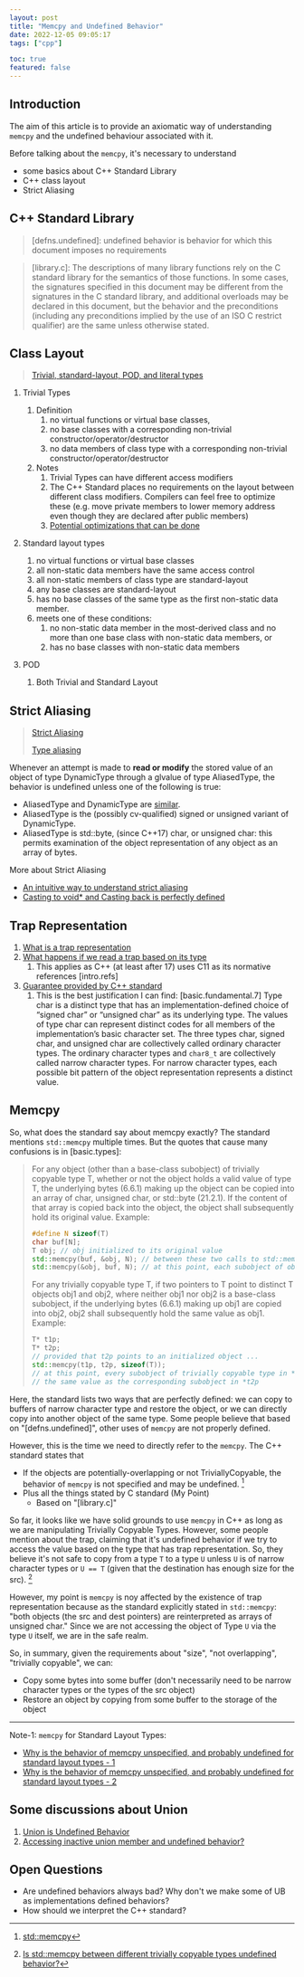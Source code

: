 ```yaml
---
layout: post
title: "Memcpy and Undefined Behavior"
date: 2022-12-05 09:05:17
tags: ["cpp"]

toc: true
featured: false
---
```


## Introduction

The aim of this article is to provide an axiomatic way of understanding `memcpy` and the undefined behaviour associated with it.

Before talking about the `memcpy`, it's necessary to understand
- some basics about C++ Standard Library
- C++ class layout
- Strict Aliasing


## C++ Standard Library

> \[defns.undefined\]: undefined behavior is behavior for which this document imposes no requirements

> \[library.c\]: The descriptions of many library functions rely on the C standard library for the semantics of those functions. In some cases, the signatures specified in this document may be different from the signatures in the C standard library, and additional overloads may be declared in this document, but the behavior and the preconditions (including any preconditions implied by the use of an ISO C restrict qualifier) are the same unless otherwise stated.


## Class Layout

> [Trivial, standard-layout, POD, and literal types](https://learn.microsoft.com/en-us/cpp/cpp/trivial-standard-layout-and-pod-types?view=msvc-170)

1. Trivial Types
   1. Definition
      1. no virtual functions or virtual base classes,
      2. no base classes with a corresponding non-trivial constructor/operator/destructor
      3. no data members of class type with a corresponding non-trivial constructor/operator/destructor
   2. Notes
      1. Trivial Types can have different access modifiers
      2. The C++ Standard places no requirements on the layout between different class modifiers. Compilers can feel free to optimize these (e.g. move private members to lower memory address even though they are declared after public members)
      3. [Potential optimizations that can be done](https://stackoverflow.com/a/52745420)

2. Standard layout types
   1. no virtual functions or virtual base classes
   2. all non-static data members have the same access control
   3. all non-static members of class type are standard-layout
   4. any base classes are standard-layout
   5. has no base classes of the same type as the first non-static data member.
   6. meets one of these conditions:
      1. no non-static data member in the most-derived class and no more than one base class with non-static data members, or
      2. has no base classes with non-static data members

3. POD
   1. Both Trivial and Standard Layout


## Strict Aliasing

> [Strict Aliasing](https://en.cppreference.com/w/cpp/language/object#Strict_aliasing)
>
> [Type aliasing](https://en.cppreference.com/w/cpp/language/reinterpret_cast#Type_aliasing)

Whenever an attempt is made to **read or modify** the stored value of an object of type DynamicType through a glvalue of type AliasedType, the behavior is undefined unless one of the following is true:
- AliasedType and DynamicType are [similar](https://en.cppreference.com/w/cpp/language/reinterpret_cast#Type_aliasing).
- AliasedType is the (possibly cv-qualified) signed or unsigned variant of DynamicType.
- AliasedType is std::byte, (since C++17) char, or unsigned char: this permits examination of the object representation of any object as an array of bytes.

More about Strict Aliasing
- [An intuitive way to understand strict aliasing](https://stackoverflow.com/a/98702)
- [Casting to void* and Casting back is perfectly defined](https://stackoverflow.com/a/18929285)


## Trap Representation

1. [What is a trap representation](https://stackoverflow.com/questions/6725809/trap-representation/6725981#6725981)
2. [What happens if we read a trap based on its type](https://www.open-std.org/jtc1/sc22/wg14/www/docs/n2091.htm#problem)
   1. This applies as C++ (at least after 17) uses C11 as its normative references [intro.refs]
3. [Guarantee provided by C++ standard](https://en.cppreference.com/w/cpp/language/object#Object_representation_and_value_representation)
   1. This is the best justification I can find: [basic.fundamental.7] Type char is a distinct type that has an implementation-defined choice of “signed char” or “unsigned char” as its underlying type. The values of type char can represent distinct codes for all members of the implementation’s basic character set. The three types char, signed char, and unsigned char are collectively called ordinary character types. The ordinary character types and `char8_t` are collectively called narrow character types. For narrow character types, each possible bit pattern of the object representation represents a distinct value.


## Memcpy

So, what does the standard say about memcpy exactly? The standard mentions `std::memcpy` multiple times. But the quotes that cause many confusions is in \[basic.types\]:

> For any object (other than a base-class subobject) of trivially copyable type T, whether or not the object holds a valid value of type T, the underlying bytes (6.6.1) making up the object can be copied into an array of char, unsigned char, or std::byte (21.2.1). If the content of that array is copied back into the object, the object shall subsequently hold its original value. Example:
>
> ```c++
> #define N sizeof(T)
> char buf[N];
> T obj; // obj initialized to its original value
> std::memcpy(buf, &obj, N); // between these two calls to std::memcpy, obj might be modified
> std::memcpy(&obj, buf, N); // at this point, each subobject of obj of scalar type holds its original value
> ```
>
> For any trivially copyable type T, if two pointers to T point to distinct T objects obj1 and obj2, where neither obj1 nor obj2 is a base-class subobject, if the underlying bytes (6.6.1) making up obj1 are copied into obj2, obj2 shall subsequently hold the same value as obj1. Example:
>
> ```c++
> T* t1p;
> T* t2p;
> // provided that t2p points to an initialized object ...
> std::memcpy(t1p, t2p, sizeof(T));
> // at this point, every subobject of trivially copyable type in *t1p contains
> // the same value as the corresponding subobject in *t2p
> ```

Here, the standard lists two ways that are perfectly defined: we can copy to buffers of narrow character type and restore the object, or we can directly copy into another object of the same type. Some people believe that based on "[defns.undefined]", other uses of `memcpy` are not properly defined.

However, this is the time we need to directly refer to the `memcpy`. The C++ standard states that
- If the objects are potentially-overlapping or not TriviallyCopyable, the behavior of `memcpy` is not specified and may be undefined. [^1]
- Plus all the things stated by C standard (My Point)
  - Based on "[library.c]"

[^1]: [std::memcpy](https://en.cppreference.com/w/cpp/string/byte/memcpy)


So far, it looks like we have solid grounds to use `memcpy` in C++ as long as we are manipulating Trivially Copyable Types. However, some people mention about the trap, claiming that it's undefined behavior if we try to access the value based on the type that has trap representation. So, they believe it's not safe to copy from a type `T` to a type `U` unless `U` is of narrow character types or `U == T` (given that the destination has enough size for the src). [^2]

[^2]: [Is std::memcpy between different trivially copyable types undefined behavior?](https://stackoverflow.com/questions/51300626/is-stdmemcpy-between-different-trivially-copyable-types-undefined-behavior/)


However, my point is `memcpy` is noy affected by the existence of trap representation because as the standard explicitly stated in `std::memcpy`: "both objects (the src and dest pointers) are reinterpreted as arrays of unsigned char." Since we are not accessing the object of Type `U` via the type `U` itself, we are in the safe realm.

So, in summary, given the requirements about "size", "not overlapping", "trivially copyable", we can:
- Copy some bytes into some buffer (don't necessarily need to be narrow character types or the types of the src object)
- Restore an object by copying from some buffer to the storage of the object

---

Note-1: `memcpy` for Standard Layout Types:
- [Why is the behavior of memcpy unspecified, and probably undefined for standard layout types - 1](https://stackoverflow.com/questions/52871481/can-i-memcpy-objects-data-which-has-standard-layout-compatible-class-in-c11)
- [Why is the behavior of memcpy unspecified, and probably undefined for standard layout types - 2](https://stackoverflow.com/questions/29777492/why-would-the-behavior-of-stdmemcpy-be-undefined-for-objects-that-are-not-triv)


## Some discussions about Union

1. [Union is Undefined Behavior](https://adriann.github.io/undefined_behavior.html)
2. [Accessing inactive union member and undefined behavior?](https://stackoverflow.com/questions/11373203/accessing-inactive-union-member-and-undefined-behavior)


## Open Questions

- Are undefined behaviors always bad? Why don't we make some of UB as implementations defined behaviors?
- How should we interpret the C++ standard?